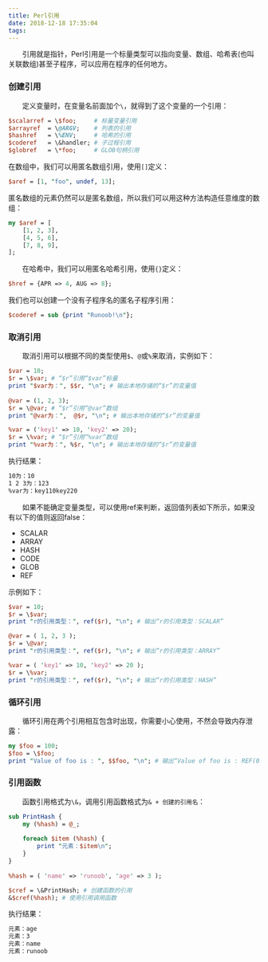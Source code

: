 ```yaml
---
title: Perl引用
date: 2018-12-18 17:35:04
tags:
---
```

&emsp;&emsp;引用就是指针，Perl引用是一个标量类型可以指向变量、数组、哈希表(也叫关联数组)甚至子程序，可以应用在程序的任何地方。

### 创建引用

&emsp;&emsp;定义变量时，在变量名前面加个`\`，就得到了这个变量的一个引用：

``` perl
$scalarref = \$foo;     # 标量变量引用
$arrayref  = \@ARGV;    # 列表的引用
$hashref   = \%ENV;     # 哈希的引用
$coderef   = \&handler; # 子过程引用
$globref   = \*foo;     # GLOB句柄引用
```

在数组中，我们可以用匿名数组引用，使用`[]`定义：

``` perl
$aref = [1, "foo", undef, 13];
```

匿名数组的元素仍然可以是匿名数组，所以我们可以用这种方法构造任意维度的数组：

``` perl
my $aref = [
    [1, 2, 3],
    [4, 5, 6],
    [7, 8, 9],
];
```

&emsp;&emsp;在哈希中，我们可以用匿名哈希引用，使用`{}`定义：

``` perl
$href = {APR => 4, AUG => 8};
```

我们也可以创建一个没有子程序名的匿名子程序引用：

``` perl
$coderef = sub {print "Runoob!\n"};
```

### 取消引用

&emsp;&emsp;取消引用可以根据不同的类型使用`$`、`@`或`%`来取消，实例如下：

``` perl
$var = 10;
$r = \$var; # “$r”引用“$var”标量
print "$var为：", $$r, "\n"; # 输出本地存储的“$r”的变量值
​
@var = (1, 2, 3);
$r = \@var; # “$r”引用“@var”数组
print "@var为：",  @$r, "\n"; # 输出本地存储的“$r”的变量值

%var = ('key1' => 10, 'key2' => 20);
$r = \%var; # “$r”引用“%var”数组
print "%var为：", %$r, "\n"; # 输出本地存储的“$r”的变量值
```

执行结果：

``` bash
10为：10
1 2 3为：123
%var为：key110key220
```

&emsp;&emsp;如果不能确定变量类型，可以使用ref来判断，返回值列表如下所示，如果没有以下的值则返回false：

- SCALAR
- ARRAY
- HASH
- CODE
- GLOB
- REF

示例如下：

``` perl
$var = 10;
$r = \$var;
print "r的引用类型：", ref($r), "\n"; # 输出“r的引用类型：SCALAR”

@var = ( 1, 2, 3 );
$r = \@var;
print "r的引用类型：", ref($r), "\n"; # 输出“r的引用类型：ARRAY”

%var = ( 'key1' => 10, 'key2' => 20 );
$r = \%var;
print "r的引用类型：", ref($r), "\n"; # 输出“r的引用类型：HASH”
```

### 循环引用

&emsp;&emsp;循环引用在两个引用相互包含时出现，你需要小心使用，不然会导致内存泄露：

``` perl
my $foo = 100;
$foo = \$foo;
print "Value of foo is : ", $$foo, "\n"; # 输出“Value of foo is : REF(0x660dc8)”
```

### 引用函数

&emsp;&emsp;函数引用格式为`\&`，调用引用函数格式为`& + 创建的引用名`：

``` perl
sub PrintHash {
    my (%hash) = @_;
​
    foreach $item (%hash) {
        print "元素：$item\n";
    }
}
​
%hash = ( 'name' => 'runoob', 'age' => 3 );

$cref = \&PrintHash; # 创建函数的引用
&$cref(%hash); # 使用引用调用函数
```

执行结果：

``` bash
元素：age
元素：3
元素：name
元素：runoob
```